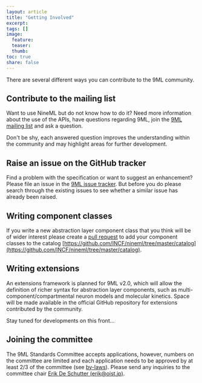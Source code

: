 ```yaml
---
layout: article
title: "Getting Involved"
excerpt:
tags: []
image:
  feature:
  teaser:
  thumb:
toc: true
share: false
---
```


There are several different ways you can contribute to the 9ML community.

## Contribute to the mailing list

Want to use NineML but do not know how to do it? Need more information about the use of the APIs, have questions regarding 9ML, join the [9ML mailing list](http://lists.incf.org/mailman/listinfo/nineml-users) and ask a question.

Don't be shy, each answered question improves the understanding within the community and may highlight areas for further development.

## Raise an issue on the GitHub tracker

Find a problem with the specification or want to suggest an enhancement? Please file an issue in the [9ML issue tracker](https://github.com/INCF/nineml/issues). But before you do please search through the existing issues to see whether a similar issue has already been raised.


## Writing component classes

If you write a new abstraction layer component class that you think will be of wider interest please create a [pull request](https://help.github.com/articles/using-pull-requests/) to add your component classes to the catalog [https://github.com/INCF/nineml/tree/master/catalog](https://github.com/INCF/nineml/tree/master/catalog).

## Writing extensions

An extensions framework is planned for 9ML v2.0, which will allow the definition of richer syntax for abstraction layer components, such as multi-component/compartmental neuron models and molecular kinetics. Space will be made available in the official GitHub repository for extensions contributed by the community.

Stay tuned for developments on this front...


## Joining the committee

The 9ML Standards Committee accepts applications, however, numbers on the committee are limited and each application needs to be approved by at least 2/3 of the committee (see [by-laws](http://nineml.net/by-laws/)). Please send any inquiries to the committee chair [Erik De Schutter (erik@oist.jp)](mailto:erik@oist.jp).
 

